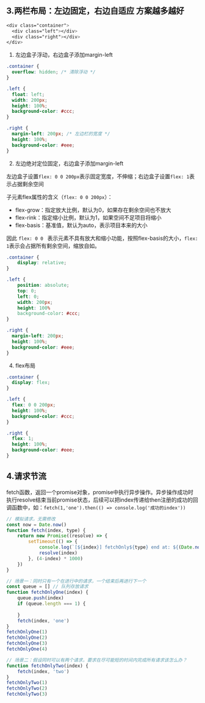 ## 3.两栏布局：左边固定，右边自适应 方案越多越好
~~~css
<div class="container">
  <div class="left"></div>
  <div class="right"></div>
</div>
~~~
1. 左边盒子浮动，右边盒子添加margin-left
~~~css
.container {
  overflow: hidden; /* 清除浮动 */
}

.left {
  float: left;
  width: 200px;
  height: 100%;
  background-color: #ccc;
}

.right {
  margin-left: 200px; /* 左边栏的宽度 */
  height: 100%;
  background-color: #eee;
}
~~~
2. 左边绝对定位固定，右边盒子添加margin-left

左边盒子设置`flex: 0 0 200px`表示固定宽度，不伸缩；右边盒子设置`flex: 1`表示占据剩余空间

子元素flex属性的含义（`flex: 0 0 200px`）：
+ flex-grow：指定放大比例，默认为0，如果存在剩余空间也不放大
+ flex-rink：指定缩小比例，默认为1，如果空间不足项目将缩小
+ flex-basis：基准值，默认为auto，表示项目本来的大小

因此 `flex: 0 0 ` 表示元素不具有放大和缩小功能，按照flex-basis的大小，`flex: 1`表示会占据所有剩余空间，缩放自如。
~~~css
.container {
    display: relative;
}

.left {
    position: absolute;
    top: 0;
    left: 0;
    width: 200px;
    height: 100%
    background-color: #ccc;
}

.right {
  margin-left: 200px; 
  height: 100%;
  background-color: #eee;
}
~~~
4. flex布局
~~~css
.container {
  display: flex;
}

.left {
  flex: 0 0 200px;
  height: 100%;
  background-color: #ccc;
}

.right {
  flex: 1;
  height: 100%;
  background-color: #eee;
}

~~~
## 4.请求节流

fetch函数，返回一个promise对象，promise中执行异步操作。异步操作成功时执行resolve结束当前promise状态，后续可以把index传递给then注册的成功的回调函数中，如：`fetch(1,'one').then(() => console.log('成功的index'))`

~~~js
// 模拟请求，无需修改
const now = Date.now()
function fetch(index, type) {
    return new Promise((resolve) => {
		setTimeout(() => {
        	console.log(`[${index}] fetchOnly${type} end at: ${(Date.now() - now)/1000}s`)
        	resolve(index)
        }, (4-index) * 1000)
    })
}

// 场景一：同时只有一个在进行中的请求，一个结束后再进行下一个
const queue = [] // 队列存放请求
function fetchOnlyOne(index) {
    queue.push(index)
    if (queue.length === 1) {
        
    }
    fetch(index, 'one')
}
fetchOnlyOne(1)
fetchOnlyOne(2)
fetchOnlyOne(3)
fetchOnlyOne(4)

// 场景二：假设同时可以有两个请求，要求在尽可能短的时间内完成所有请求该怎么办？
function fetchOnlyTwo(index) {
    fetch(index, 'two')
}
fetchOnlyTwo(1)
fetchOnlyTwo(2)
fetchOnlyTwo(3)
~~~



